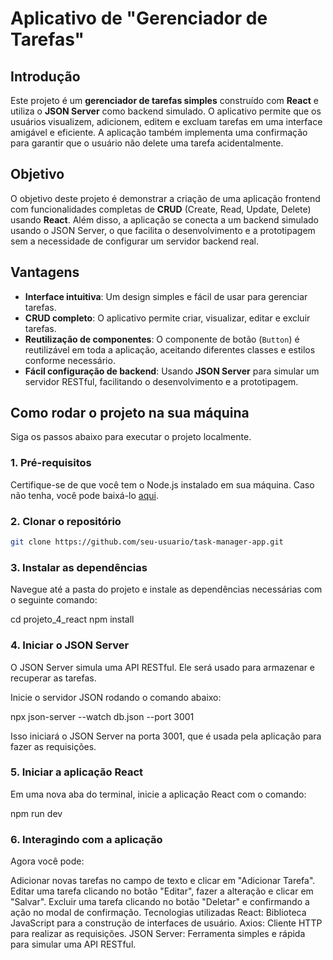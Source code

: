 # Aplicativo de "Gerenciador de Tarefas"

## Introdução

Este projeto é um **gerenciador de tarefas simples** construído com **React** e utiliza o **JSON Server** como backend simulado. O aplicativo permite que os usuários visualizem, adicionem, editem e excluam tarefas em uma interface amigável e eficiente. A aplicação também implementa uma confirmação para garantir que o usuário não delete uma tarefa acidentalmente.

## Objetivo

O objetivo deste projeto é demonstrar a criação de uma aplicação frontend com funcionalidades completas de **CRUD** (Create, Read, Update, Delete) usando **React**. Além disso, a aplicação se conecta a um backend simulado usando o JSON Server, o que facilita o desenvolvimento e a prototipagem sem a necessidade de configurar um servidor backend real.

## Vantagens

- **Interface intuitiva**: Um design simples e fácil de usar para gerenciar tarefas.
- **CRUD completo**: O aplicativo permite criar, visualizar, editar e excluir tarefas.
- **Reutilização de componentes**: O componente de botão (`Button`) é reutilizável em toda a aplicação, aceitando diferentes classes e estilos conforme necessário.
- **Fácil configuração de backend**: Usando **JSON Server** para simular um servidor RESTful, facilitando o desenvolvimento e a prototipagem.

## Como rodar o projeto na sua máquina

Siga os passos abaixo para executar o projeto localmente.

### 1. Pré-requisitos

Certifique-se de que você tem o Node.js instalado em sua máquina. Caso não tenha, você pode baixá-lo [aqui](https://nodejs.org/).

### 2. Clonar o repositório

```bash
git clone https://github.com/seu-usuario/task-manager-app.git
```

### 3. Instalar as dependências

Navegue até a pasta do projeto e instale as dependências necessárias com o seguinte comando:

cd projeto_4_react
npm install

### 4. Iniciar o JSON Server

O JSON Server simula uma API RESTful. Ele será usado para armazenar e recuperar as tarefas.

Inicie o servidor JSON rodando o comando abaixo:

npx json-server --watch db.json --port 3001

Isso iniciará o JSON Server na porta 3001, que é usada pela aplicação para fazer as requisições.

### 5. Iniciar a aplicação React

Em uma nova aba do terminal, inicie a aplicação React com o comando:

npm run dev

### 6. Interagindo com a aplicação

Agora você pode:

Adicionar novas tarefas no campo de texto e clicar em "Adicionar Tarefa".
Editar uma tarefa clicando no botão "Editar", fazer a alteração e clicar em "Salvar".
Excluir uma tarefa clicando no botão "Deletar" e confirmando a ação no modal de confirmação.
Tecnologias utilizadas
React: Biblioteca JavaScript para a construção de interfaces de usuário.
Axios: Cliente HTTP para realizar as requisições.
JSON Server: Ferramenta simples e rápida para simular uma API RESTful.
